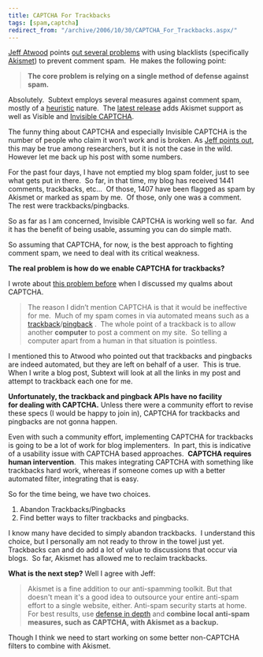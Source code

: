 ```yaml
---
title: CAPTCHA For Trackbacks
tags: [spam,captcha]
redirect_from: "/archive/2006/10/30/CAPTCHA_For_Trackbacks.aspx/"
---
```


[Jeff Atwood](http://codinghorror.com/ "CodingHorror") points [out
several
problems](http://www.codinghorror.com/blog/archives/000715.html#comments "Whitelist, blacklist, greylist")
with using blacklists (specifically
[Akismet](http://akismet.com/ "Akismet")) to prevent comment spam.  He
makes the following point:

> **The core problem is relying on a single method of defense against
> spam.**

Absolutely. 
Subtext employs
several measures against comment spam, mostly of a
[heuristic](https://haacked.com/archive/2006/08/29/Comment_Spam_Heuristics.aspx "Comment Spam Heuristics")
nature.  The [latest
release](https://haacked.com/archive/2006/10/25/Subtext_1.9.2_quotShields_Upquot_Edition_Released.aspx "Subtext Shields Up Release")
adds Akismet support as well as Visible and [Invisible
CAPTCHA](https://haacked.com/archive/2006/09/26/Lightweight_Invisible_CAPTCHA_Validator_Control.aspx "Invisible CAPTCHA").

The funny thing about CAPTCHA and especially Invisible CAPTCHA is the
number of people who claim it won’t work and is broken. As [Jeff points
out](http://www.codinghorror.com/blog/archives/000712.html "CAPTCHA Effectiveness"),
this may be true among researchers, but it is not the case in the wild. 
However let me back up his post with some numbers.

For the past four days, I have not emptied my blog spam folder, just to
see what gets put in there.  So far, in that time, my blog has received
1441 comments, trackbacks, etc...  Of those, 1407 have been flagged as
spam by Akismet or marked as spam by me.  Of those, only one was a
comment.  The rest were trackbacks/pingbacks.

So as far as I am concerned, Invisible CAPTCHA is working well so far. 
And it has the benefit of being usable, assuming you can do simple math.

So assuming that CAPTCHA, for now, is the best approach to fighting
comment spam, we need to deal with its critical weakness.

**The real problem is how do we enable CAPTCHA for trackbacks?**

I wrote about [this problem
before](https://haacked.com/archive/2006/08/31/What_About_CAPTCHA.aspx "What about CAPTCHA") when
I discussed my qualms about CAPTCHA.

> The reason I didn’t mention CAPTCHA is that it would be ineffective
> for me.  Much of my spam comes in via automated means such as a
> [trackback](http://en.wikipedia.org/wiki/Trackback)/[pingback](http://en.wikipedia.org/wiki/Pingback)
> .  The whole point of a trackback is to allow another **computer** to
> post a comment on my site.  So telling a computer apart from a human
> in that situation is pointless.

I mentioned this to Atwood who pointed out that trackbacks and pingbacks
are indeed automated, but they are left on behalf of a user.  This is
true.  When I write a blog post, Subtext will look at all the links in
my post and attempt to trackback each one for me.

**Unfortunately, the trackback and pingback APIs have no facility
for dealing with CAPTCHA.** Unless there were a community effort to
revise these specs (I would be happy to join in), CAPTCHA for trackbacks
and pingbacks are not gonna happen.

Even with such a community effort, implementing CAPTCHA for trackbacks
is going to be a lot of work for blog implementers.  In part, this is
indicative of a usability issue with CAPTCHA based approaches. 
**CAPTCHA requires human intervention**.  This makes integrating CAPTCHA
with something like trackbacks hard work, whereas if someone comes up
with a better automated filter, integrating that is easy.

So for the time being, we have two choices.

1.  Abandon Trackbacks/Pingbacks
2.  Find better ways to filter trackbacks and pingbacks.

I know many have decided to simply abandon trackbacks.  I understand
this choice, but I personally am not ready to throw in the towel just
yet.  Trackbacks can and do add a lot of value to discussions that occur
via blogs.  So far, Akismet has allowed me to reclaim trackbacks.

**What is the next step?** Well I agree with Jeff:

> Akismet is a fine addition to our anti-spamming toolkit. But that
> doesn't mean it's a good idea to outsource your entire anti-spam
> effort to a single website, either. Anti-spam security starts at home.
> For best results, use [defense in
> depth](http://en.wikipedia.org/wiki/Defence_in_depth) and **combine
> local anti-spam measures, such as CAPTCHA, with Akismet as a backup.**

Though I think we need to start working on some better non-CAPTCHA
filters to combine with Akismet.


